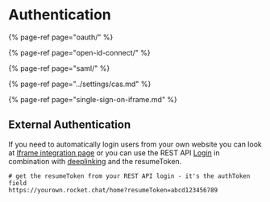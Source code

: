 # Authentication

{% page-ref page="oauth/" %}

{% page-ref page="open-id-connect/" %}

{% page-ref page="saml/" %}

{% page-ref page="../settings/cas.md" %}

{% page-ref page="single-sign-on-iframe.md" %}

## External Authentication

If you need to automatically login users from your own website you can look at [Iframe integration page](../../developer/iframe-integration/) or you can use the REST API [Login](../../../api/rest-api/methods/authentication/login.md) in combination with [deeplinking](../../developer/deeplink.md) and the resumeToken.

```text
# get the resumeToken from your REST API login - it's the authToken field
https://yourown.rocket.chat/home?resumeToken=abcd123456789
```

